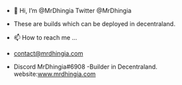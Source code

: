 - 👋 Hi, I’m @MrDhingia Twitter @MrDhingia
- These are builds which can be deployed in decentraland.

- 📫 How to reach me ...
- contact@mrdhingia.com
- Discord MrDhingia#6908
-Builder in Decentraland.
website:www.mrdhingia.com

<!---
MrDhingia/MrDhingia is a ✨ special ✨ repository because its `README.md` (this file) appears on your GitHub profile.
You can click the Preview link to take a look at your changes.
--->
